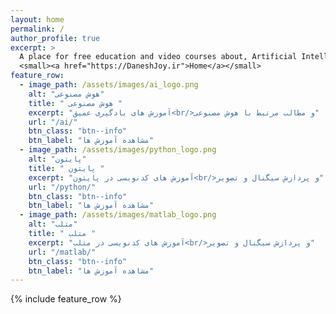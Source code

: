 ```yaml
---
layout: home
permalink: /
author_profile: true
excerpt: >
  A place for free education and video courses about, Artificial Intelligence and Programming.<br />
  <small><a href="https://DaneshJoy.ir">Home</a></small>
feature_row:
  - image_path: /assets/images/ai_logo.png
    alt: "هوش مصنوعی"
    title: " هوش مصنوعی "
    excerpt: "آموزش های یادگیری عمیق<br/>و مطالب مرتبط با هوش مصنوعی"
    url: "/ai/"
    btn_class: "btn--info"
    btn_label: "مشاهده آموزش ها"
  - image_path: /assets/images/python_logo.png
    alt: "پایتون"
    title: " پایتون "
    excerpt: "آموزش های کدنویسی در پایتون<br/>و پردازش سیگنال و تصویر"
    url: "/python/"
    btn_class: "btn--info"
    btn_label: "مشاهده آموزش ها"
  - image_path: /assets/images/matlab_logo.png
    alt: "متلب"
    title: " متلب "
    excerpt: "آموزش های کدنویسی در متلب<br/>و پردازش سیگنال و تصویر"
    url: "/matlab/"
    btn_class: "btn--info"
    btn_label: "مشاهده آموزش ها" 
---
```

{% include feature_row %}
